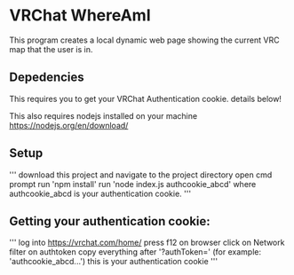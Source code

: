 # VRChat WhereAmI

This program creates a local dynamic web page showing the current VRC map that the user is in.

## Depedencies

This requires you to get your VRChat Authentication cookie. details below!

This also requires nodejs installed on your machine https://nodejs.org/en/download/

## Setup

'''
download this project and navigate to the project directory
open cmd prompt
run 'npm install'
run 'node index.js authcookie_abcd' where authcookie_abcd is your authentication cookie. 
'''

## Getting your authentication cookie:

'''
log into https://vrchat.com/home/
press f12 on browser 
click on Network
filter on authtoken
copy everything after '?authToken=' (for example: 'authcookie_abcd...')
this is your authentication cookie
'''
